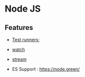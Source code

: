 # Node JS

## Features

- [Test runners](./test_runners/readme.md);
- [watch](./watch/readme.md)
- [stream](./stream/readme.md)

- ES Support : https://node.green/